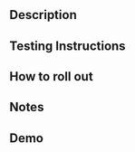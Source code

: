 # <Name of PR>

## Description
<!-- Add Brief description of what this PR does and why it is needed. -->


## Testing Instructions
<!-- Add bullet points for how to test this PR -->
<!-- * What is the desired goal one can test again -->
<!-- * How to test against the desired goal -->
<!-- * Optionally add dry-run instructions -->


## How to roll out
<!-- Add information for how to roll out this PR -->
<!-- * How to roll out (cli or CI/CD tools) -->
<!-- * Where to roll out (affected environments) -->


## Notes
<!-- Optional. Ancillary topics, caveats, alternative strategies that didn't work out, anything else. -->


## Demo
<!-- Optional. If you have already done a test run, attach your demo output -->

